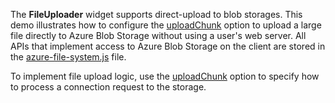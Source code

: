The **FileUploader** widget supports direct-upload to blob storages. This demo illustrates how to configure the [uploadChunk](/Documentation/ApiReference/UI_Widgets/dxFileUploader/Configuration/#uploadChunk) option to upload a large file directly to Azure Blob Storage without using a user's web server. All APIs that implement access to Azure Blob Storage on the client are stored in the <a href="../../../../../JSDemos/js/azure-file-system.js" target="_blank">azure-file-system.js</a> file.

To implement file upload logic, use the [uploadChunk](/Documentation/19_2/ApiReference/UI_Widgets/dxFileUploader/Configuration/#uploadChunk) option to specify how to process a connection request to the storage.